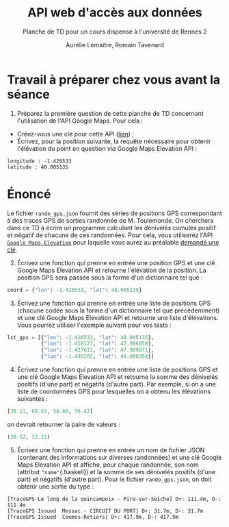 ﻿---
title : API web d'accès aux données
subtitle: Planche de TD pour un cours dispensé à l'université de Rennes 2
language: fr
author: Aurélie Lemaitre, Romain Tavenard
rights: Creative Commons CC BY-NC-SA
---
# Travail à préparer chez vous avant la séance

1. Préparez la première question de cette planche de TD concernant l'utilisation de l'API Google Maps. Pour cela :
* Créez-vous une clé pour cette API ([lien](https://developers.google.com/maps/documentation/elevation/get-api-key)) ;
* Écrivez, pour la position suivante, la requête nécessaire pour obtenir l'élévation du point en question _via_ Google Maps Elevation API :
```
longitude : -1.426533
latitude : 48.005135
```


# Énoncé

Le fichier `rando_gps.json` fournit des séries de positions GPS correspondant à des traces GPS de sorties randonnée de M. Toulemonde.
On cherchera dans ce TD à écrire un programme calculant les dénivelés cumulés positif et négatif de chacune de ces randonnées.
Pour cela, vous utiliserez l'API [`Google Maps Elevation`](https://developers.google.com/maps/documentation/elevation/intro) pour laquelle vous aurez au préalable [demandé une clé](https://developers.google.com/maps/documentation/elevation/get-api-key).

2. Écrivez une fonction qui prenne en entrée une position GPS et une clé Google Maps Elevation API et retourne l'élévation de la position.
La position GPS sera passée sous la forme d'un dictionnaire tel que :
```python
coord = {"lon": -1.426533, "lat": 48.005135}
```

3. Écrivez une fonction qui prenne en entrée une liste de positions GPS (chacune codée sous la forme d'un dictionnaire tel que précédemment) et une clé Google Maps Elevation API et retourne une liste d'élévations.
Vous pourrez utiliser l'exemple suivant pour vos tests :
```python
lst_gps = [{"lon": -1.426533, "lat": 48.005135},
           {"lon": -1.418127, "lat": 47.986058},
           {"lon": -1.427611, "lat": 47.989871},
           {"lon": -1.430202, "lat": 48.000354}]
```

4. Écrivez une fonction qui prenne en entrée une liste de positions GPS et une clé Google Maps Elevation API et retourne la somme des dénivelés positifs (d'une part) et négatifs (d'autre part).
Par exemple, si on a une liste de coordonnées GPS pour lesquelles on a obtenu les élévations suivantes :
```python
[38.11, 68.63, 54.60, 36.42]
```
on devrait retourner la paire de valeurs :
```python
(30.52, 32.21)
```

5. Écrivez une fonction qui prenne en entrée un nom de fichier JSON (contenant des informations sur diverses randonnées) et une clé Google Maps Elevation API et affiche, pour chaque randonnée, son nom (attribut `"name"`{.haskell}) et la somme de ses dénivelés positifs (d'une part) et négatifs (d'autre part).
Pour le fichier `rando_gps.json`, on doit obtenir une sortie du type :
```
[TraceGPS Le long de la quincampoix - Pire-sur-Seiche] D+: 111.4m, D-: 111.4m
[TraceGPS Issued  Messac - CIRCUIT DU PORT] D+: 31.7m, D-: 31.7m
[TraceGPS Issued  Coemes-Retiers] D+: 417.9m, D-: 417.9m
```
